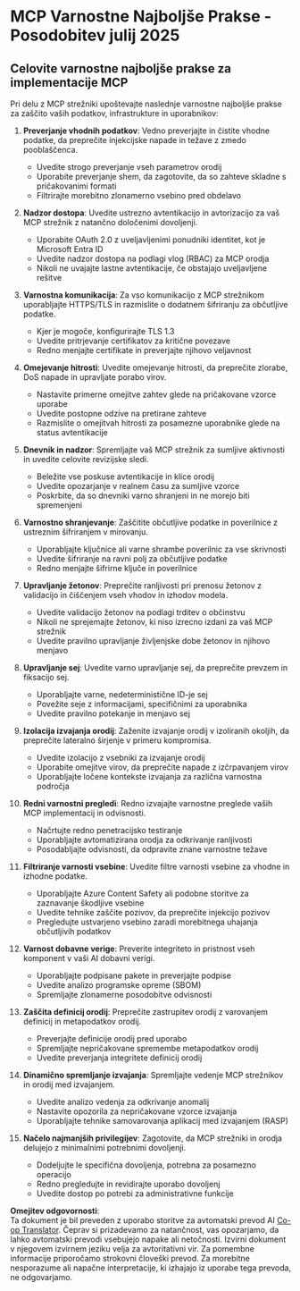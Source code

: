 <!--
CO_OP_TRANSLATOR_METADATA:
{
  "original_hash": "c3f4ea5732d64bf965e8aa2907759709",
  "translation_date": "2025-07-17T13:47:49+00:00",
  "source_file": "02-Security/mcp-security-best-practices-2025.md",
  "language_code": "sl"
}
-->
# MCP Varnostne Najboljše Prakse - Posodobitev julij 2025

## Celovite varnostne najboljše prakse za implementacije MCP

Pri delu z MCP strežniki upoštevajte naslednje varnostne najboljše prakse za zaščito vaših podatkov, infrastrukture in uporabnikov:

1. **Preverjanje vhodnih podatkov**: Vedno preverjajte in čistite vhodne podatke, da preprečite injekcijske napade in težave z zmedo pooblaščenca.
   - Uvedite strogo preverjanje vseh parametrov orodij
   - Uporabite preverjanje shem, da zagotovite, da so zahteve skladne s pričakovanimi formati
   - Filtrirajte morebitno zlonamerno vsebino pred obdelavo

2. **Nadzor dostopa**: Uvedite ustrezno avtentikacijo in avtorizacijo za vaš MCP strežnik z natančno določenimi dovoljenji.
   - Uporabite OAuth 2.0 z uveljavljenimi ponudniki identitet, kot je Microsoft Entra ID
   - Uvedite nadzor dostopa na podlagi vlog (RBAC) za MCP orodja
   - Nikoli ne uvajajte lastne avtentikacije, če obstajajo uveljavljene rešitve

3. **Varnostna komunikacija**: Za vso komunikacijo z MCP strežnikom uporabljajte HTTPS/TLS in razmislite o dodatnem šifriranju za občutljive podatke.
   - Kjer je mogoče, konfigurirajte TLS 1.3
   - Uvedite pritrjevanje certifikatov za kritične povezave
   - Redno menjajte certifikate in preverjajte njihovo veljavnost

4. **Omejevanje hitrosti**: Uvedite omejevanje hitrosti, da preprečite zlorabe, DoS napade in upravljate porabo virov.
   - Nastavite primerne omejitve zahtev glede na pričakovane vzorce uporabe
   - Uvedite postopne odzive na pretirane zahteve
   - Razmislite o omejitvah hitrosti za posamezne uporabnike glede na status avtentikacije

5. **Dnevnik in nadzor**: Spremljajte vaš MCP strežnik za sumljive aktivnosti in uvedite celovite revizijske sledi.
   - Beležite vse poskuse avtentikacije in klice orodij
   - Uvedite opozarjanje v realnem času za sumljive vzorce
   - Poskrbite, da so dnevniki varno shranjeni in ne morejo biti spremenjeni

6. **Varnostno shranjevanje**: Zaščitite občutljive podatke in poverilnice z ustreznim šifriranjem v mirovanju.
   - Uporabljajte ključnice ali varne shrambe poverilnic za vse skrivnosti
   - Uvedite šifriranje na ravni polj za občutljive podatke
   - Redno menjajte šifrirne ključe in poverilnice

7. **Upravljanje žetonov**: Preprečite ranljivosti pri prenosu žetonov z validacijo in čiščenjem vseh vhodov in izhodov modela.
   - Uvedite validacijo žetonov na podlagi trditev o občinstvu
   - Nikoli ne sprejemajte žetonov, ki niso izrecno izdani za vaš MCP strežnik
   - Uvedite pravilno upravljanje življenjske dobe žetonov in njihovo menjavo

8. **Upravljanje sej**: Uvedite varno upravljanje sej, da preprečite prevzem in fiksacijo sej.
   - Uporabljajte varne, nedeterministične ID-je sej
   - Povežite seje z informacijami, specifičnimi za uporabnika
   - Uvedite pravilno potekanje in menjavo sej

9. **Izolacija izvajanja orodij**: Zaženite izvajanje orodij v izoliranih okoljih, da preprečite lateralno širjenje v primeru kompromisa.
   - Uvedite izolacijo z vsebniki za izvajanje orodij
   - Uporabite omejitve virov, da preprečite napade z izčrpavanjem virov
   - Uporabljajte ločene kontekste izvajanja za različna varnostna področja

10. **Redni varnostni pregledi**: Redno izvajajte varnostne preglede vaših MCP implementacij in odvisnosti.
    - Načrtujte redno penetracijsko testiranje
    - Uporabljajte avtomatizirana orodja za odkrivanje ranljivosti
    - Posodabljajte odvisnosti, da odpravite znane varnostne težave

11. **Filtriranje varnosti vsebine**: Uvedite filtre varnosti vsebine za vhodne in izhodne podatke.
    - Uporabljajte Azure Content Safety ali podobne storitve za zaznavanje škodljive vsebine
    - Uvedite tehnike zaščite pozivov, da preprečite injekcijo pozivov
    - Pregledujte ustvarjeno vsebino zaradi morebitnega uhajanja občutljivih podatkov

12. **Varnost dobavne verige**: Preverite integriteto in pristnost vseh komponent v vaši AI dobavni verigi.
    - Uporabljajte podpisane pakete in preverjajte podpise
    - Uvedite analizo programske opreme (SBOM)
    - Spremljajte zlonamerne posodobitve odvisnosti

13. **Zaščita definicij orodij**: Preprečite zastrupitev orodij z varovanjem definicij in metapodatkov orodij.
    - Preverjajte definicije orodij pred uporabo
    - Spremljajte nepričakovane spremembe metapodatkov orodij
    - Uvedite preverjanja integritete definicij orodij

14. **Dinamično spremljanje izvajanja**: Spremljajte vedenje MCP strežnikov in orodij med izvajanjem.
    - Uvedite analizo vedenja za odkrivanje anomalij
    - Nastavite opozorila za nepričakovane vzorce izvajanja
    - Uporabljajte tehnike samovarovanja aplikacij med izvajanjem (RASP)

15. **Načelo najmanjših privilegijev**: Zagotovite, da MCP strežniki in orodja delujejo z minimalnimi potrebnimi dovoljenji.
    - Dodeljujte le specifična dovoljenja, potrebna za posamezno operacijo
    - Redno pregledujte in revidirajte uporabo dovoljenj
    - Uvedite dostop po potrebi za administrativne funkcije

**Omejitev odgovornosti**:  
Ta dokument je bil preveden z uporabo storitve za avtomatski prevod AI [Co-op Translator](https://github.com/Azure/co-op-translator). Čeprav si prizadevamo za natančnost, vas opozarjamo, da lahko avtomatski prevodi vsebujejo napake ali netočnosti. Izvirni dokument v njegovem izvirnem jeziku velja za avtoritativni vir. Za pomembne informacije priporočamo strokovni človeški prevod. Za morebitne nesporazume ali napačne interpretacije, ki izhajajo iz uporabe tega prevoda, ne odgovarjamo.